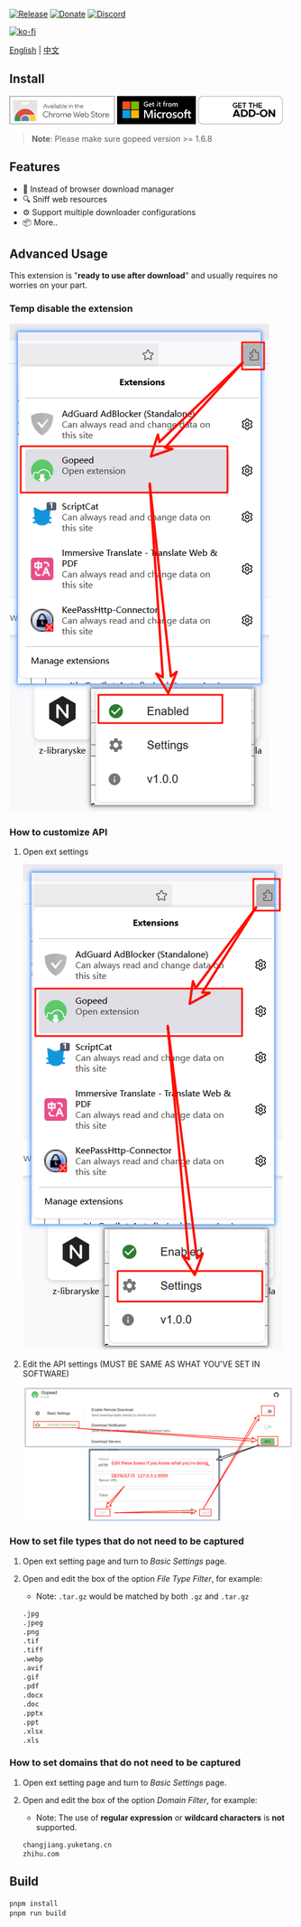 [![Release](https://img.shields.io/github/release/GopeedLab/browser-extension.svg)](https://github.com/GopeedLab/browser-extension/releases)
[![Donate](https://img.shields.io/badge/%24-donate-ff69b4.svg)](https://docs.gopeed.com/donate.html)
[![Discord](https://img.shields.io/discord/1037992631881449472?label=Discord&logo=discord&style=social)](https://discord.gg/ZUJqJrwCGB)

[![ko-fi](https://ko-fi.com/img/githubbutton_sm.svg)](https://ko-fi.com/R6R6IJGN6)

[English](/README.md) | [中文](/README_zh-CN.md)

## Install

[<img src="/_docs/img/store/chrome-web-store.svg" title="Chrome Web Store" alt="Chrome Web Store"  height="50" />](https://chromewebstore.google.com/detail/gopeed/mijpgljlfcapndmchhjffkpckknofcnd) [<img src="/_docs/img/store/microsoft-store.svg" title="Edge Store" alt="Edge Store" height="50">](https://microsoftedge.microsoft.com/addons/detail/dkajnckekendchdleoaenoophcobooce) [<img src="/_docs/img/store/firefox-add-ons.svg" title="Firefox Add-ons" alt="Firefox Add-ons" height="50" />](https://addons.mozilla.org/firefox/addon/gopeed-extension)

> **Note**: Please make sure gopeed version >= 1.6.8

## Features

- 🔽 Instead of browser download manager
- 🔍 Sniff web resources
- ⚙️ Support multiple downloader configurations
- 📦 More..

## Advanced Usage

This extension is "**ready to use after download**" and usually requires no worries on your part.

### Temp disable the extension

![en_temp_disabled](/_docs/img/tutorial/en_temp_disabled.png)

### How to customize API

1. Open ext settings

   ![en_settings](/_docs/img/tutorial/en_settings.png)

2. Edit the API settings (MUST BE SAME AS WHAT YOU'VE SET IN SOFTWARE)

   ![en_api](/_docs/img/tutorial/en_api.png)

### How to set file types that do not need to be captured

1. Open ext setting page and turn to _Basic Settings_ page.
2. Open and edit the box of the option _File Type Filter_, for example:

   - Note: `.tar.gz` would be matched by both `.gz` and `.tar.gz`

   ```text
   .jpg
   .jpeg
   .png
   .tif
   .tiff
   .webp
   .avif
   .gif
   .pdf
   .docx
   .doc
   .pptx
   .ppt
   .xlsx
   .xls
   ```

### How to set domains that do not need to be captured

1. Open ext setting page and turn to _Basic Settings_ page.
2. Open and edit the box of the option _Domain Filter_, for example:

   - Note: The use of **regular expression** or **wildcard characters** is **not** supported.

   ```text
   changjiang.yuketang.cn
   zhihu.com
   ```

## Build

```bash
pnpm install
pnpm run build
```
